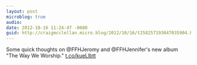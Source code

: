 ```yaml
---
layout: post
microblog: true
audio: 
date: 2012-10-16 11:24:47 -0600
guid: http://craigmcclellan.micro.blog/2012/10/16/t258257193047035904.html
---
```

Some quick thoughts on @FFHJeromy and @FFHJennifer's new album "The Way We Worship."  [t.co/kueLlbtt](http://t.co/kueLlbtt)
